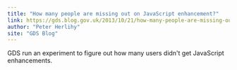 ```yaml
---
title: "How many people are missing out on JavaScript enhancement?"
link: https://gds.blog.gov.uk/2013/10/21/how-many-people-are-missing-out-on-javascript-enhancement/
author: "Peter Herlihy"
site: "GDS Blog"
---
```


GDS run an experiment to figure out how many users didn't get JavaScript enhancements.